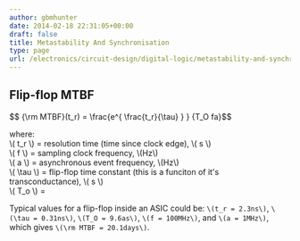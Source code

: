 ```yaml
---
author: gbmhunter
date: 2014-02-18 22:31:05+00:00
draft: false
title: Metastability And Synchronisation
type: page
url: /electronics/circuit-design/digital-logic/metastability-and-synchronisation
---
```


## Flip-flop MTBF

<div>$$ {\rm MTBF}(t_r) = \frac{e^{ \frac{t_r}{\tau} } } {T_O fa}$$</div>

<p class="centered">
	where:<br>
	\( t_r \) = resolution time (time since clock edge), \( s \)<br>
	\( f \) = sampling clock frequency, \(Hz\)<br>
	\( a \) = asynchronous event frequency, \(Hz\)<br>  
	\( \tau \) = flip-flop time constant (this is a funciton of it's transconductance), \( s \)<br>
	\( T_o \) =<br>
</p>

Typical values for a flip-flop inside an ASIC could be: `\(t_r = 2.3ns\)`, `\(\tau = 0.31ns\)`, `\(T_O = 9.6as\)`, `\(f = 100MHz\)`, and `\(a = 1MHz\)`, which gives `\(\rm MTBF = 20.1days\)`.
